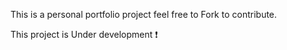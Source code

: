This is a personal portfolio project feel free to Fork to contribute.

This project is Under development ❗
